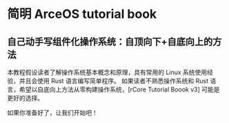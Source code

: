 # 简明 ArceOS tutorial book

## 自己动手写组件化操作系统：自顶向下+自底向上的方法

本教程假设读者了解操作系统基本概念和原理，具有常用的 Linux 系统使用经验，并且会使用 Rust 语言编写简单程序。
如果读者不熟悉操作系统和 Rust 语言，希望以自底向上方法从零构建操作系统，[rCore Tutorial Boook v3] 可能是更好的选择。

如果你准备好了，让我们开始吧！

[rCore Tutorial]: https://rcore-os.github.io/rCore-Tutorial-Book-v3/
